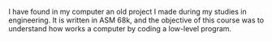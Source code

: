 I have found in my computer an old project I made during my studies in engineering.
It is written in ASM 68k, and the objective of this course was to understand how works a computer by coding a low-level program.
